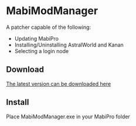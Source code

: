 # MabiModManager
A patcher capable of the following:
* Updating MabiPro
* Installing/Uninstalling AstralWorld and Kanan
* Selecting a login node
## Download
[The latest version can be downloaded here](https://github.com/ryuugana/MabiProModManager/releases/latest/download/MabiModManager.exe)
## Install
Place MabiModManager.exe in your MabiPro folder
